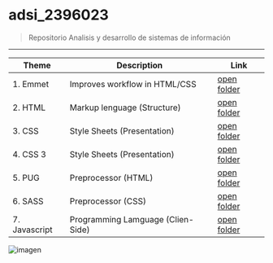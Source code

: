 # adsi_2396023
> Repositorio Analisis y desarrollo de sistemas de información

---
Theme | Description | Link
--- | --- | --- |
| 1. Emmet      | Improves workflow in HTML/CSS     | [open folder](01-emmet/)      |
| 2. HTML       | Markup lenguage (Structure)       | [open folder](02-html/)       |
| 3. CSS        | Style Sheets (Presentation)       | [open folder](03-css/)        |
| 4. CSS 3      | Style Sheets (Presentation)       | [open folder](04-css3/)       |
| 5. PUG        | Preprocessor (HTML)               | [open folder](05-pug/)        |
| 6. SASS       | Preprocessor (CSS)                | [open folder](06-sass/)       |
| 7. Javascript | Programming Lamguage (Clien-Side) | [open folder](06-javascript/) |

![imagen](https://assets.xboxservices.com/assets/86/7a/867ad3b7-6358-4f6d-ae0b-c3de8aa548c4.jpg?n=Minecraft_Sneaky-Slider-1084_World-Warrior_1600x675_01.jpg)
